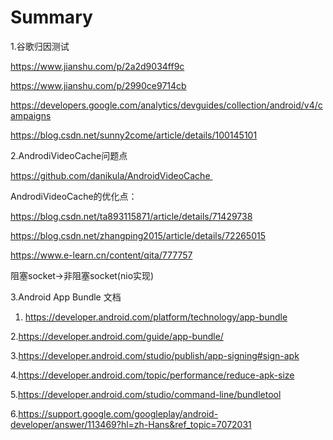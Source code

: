 # Summary

1.谷歌归因测试

https://www.jianshu.com/p/2a2d9034ff9c

https://www.jianshu.com/p/2990ce9714cb


https://developers.google.com/analytics/devguides/collection/android/v4/campaigns

https://blog.csdn.net/sunny2come/article/details/100145101

2.AndrodiVideoCache问题点

https://github.com/danikula/AndroidVideoCache 

AndrodiVideoCache的优化点：

https://blog.csdn.net/ta893115871/article/details/71429738

https://blog.csdn.net/zhangping2015/article/details/72265015

https://www.e-learn.cn/content/qita/777757

阻塞socket->非阻塞socket(nio实现)

3.Android App Bundle 文档

1. https://developer.android.com/platform/technology/app-bundle

2.https://developer.android.com/guide/app-bundle/

3.https://developer.android.com/studio/publish/app-signing#sign-apk

4.https://developer.android.com/topic/performance/reduce-apk-size

5.https://developer.android.com/studio/command-line/bundletool

6.https://support.google.com/googleplay/android-developer/answer/113469?hl=zh-Hans&ref_topic=7072031



